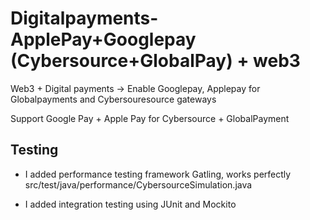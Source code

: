 # Digitalpayments-ApplePay+Googlepay (Cybersource+GlobalPay) + web3

Web3 + Digital payments -> Enable Googlepay, Applepay for Globalpayments and  Cybersouresource gateways


Support Google Pay + Apple Pay for Cybersource + GlobalPayment


## Testing

- I added performance testing framework Gatling, works perfectly src/test/java/performance/CybersourceSimulation.java 

-   I added integration testing using JUnit and Mockito

